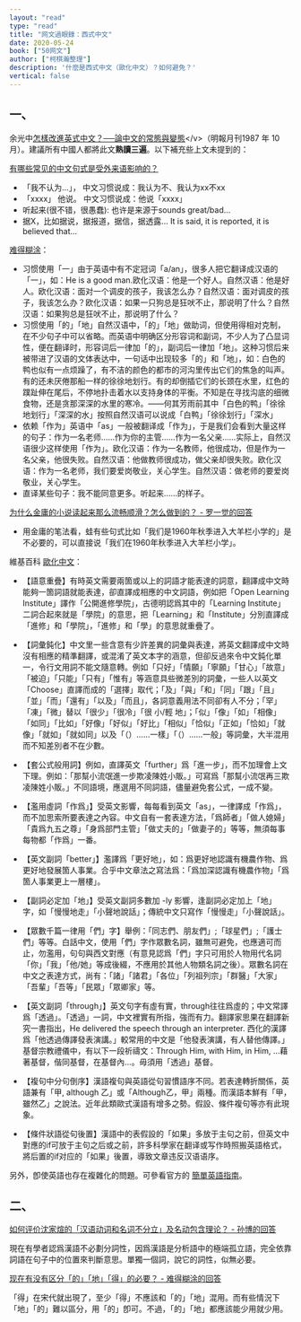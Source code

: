 ```yaml
---
layout: "read"
type: "read"
title: "网文過眼錄：西式中文"
date: 2020-05-24
book: ["50网文"]
author: ["柯棋瀚整理"]
description: '什麼是西式中文（歐化中文）？如何避免？'
vertical: false
---
```


## 一、

余光中<v>[怎樣改進英式中文？──論中文的常態與變態]([https://news.mingpao.com/ins/%E6%96%87%E6%91%98/article/20171215/s00022/1513328994116/%E6%80%8E%E6%A8%A3%E6%94%B9%E9%80%B2%E8%8B%B1%E5%BC%8F%E4%B8%AD%E6%96%87-%E2%94%80%E2%94%80%E8%AB%96%E4%B8%AD%E6%96%87%E7%9A%84%E5%B8%B8%E6%85%8B%E8%88%87%E8%AE%8A%E6%85%8B%EF%BC%88%E6%96%87-%E4%BD%99%E5%85%89%E4%B8%AD%EF%BC%89](https://news.mingpao.com/ins/文摘/article/20171215/s00022/1513328994116/怎樣改進英式中文-──論中文的常態與變態（文-余光中）))</v>（<v>明報月刊</v>1987 年 10 月）。建議所有中國人都將此文**熟讀三遍**。以下補充些上文未提到的：

[有哪些常见的中文句式是受外来语影响的？](https://www.zhihu.com/question/19931430/answer/355134272)

- 「我不认为...」， 中文习惯说成：我认为不、我认为xx不xx
- 「xxxx」 他说。 中文习惯说成：他说「xxxx」
- 听起来(很不错，很愚蠢): 也许是来源于sounds great/bad...
- 据X，比如据说，据报道，据信，据透露... It is said, it is reported, it is believed that... 

[难得糊涂](https://www.zhihu.com/people/nan-de-hu-tu-83-91)：

- 习惯使用「一」由于英语中有不定冠词「a/an」，很多人把它翻译成汉语的「一」，如：He is a good man.欧化汉语：他是一个好人。自然汉语：他是好人。欧化汉语：面对一个调皮的孩子，我该怎么办？自然汉语：面对调皮的孩子，我该怎么办？欧化汉语：如果一只狗总是狂吠不止，那说明了什么？自然汉语：如果狗总是狂吠不止，那说明了什么？
- 习惯使用「的」「地」自然汉语中，「的」「地」做助词，但使用得相对克制，在不少句子中可以省略。而英语中明确区分形容词和副词，不少人为了凸显词性，便在翻译时，形容词后一律加「的」，副词后一律加「地」。这种习惯后来被带进了汉语的文体表达中，一句话中出现较多「的」和「地」，如：白色的鸭也似有一点烦躁了，有不洁的颜色的都市的河沟里传出它们的焦急的叫声。有的还未厌倦那船一样的徐徐地划行。有的却倒插它们的长颈在水里，红色的蹼趾伸在尾后，不停地扑击着水以支持身体的平衡。不知是在寻找沟底的细微食物，还是贪那深深的水里的寒冷。——何其芳<v>雨前</v>其中「白色的鸭」「徐徐地划行」「深深的水」按照自然汉语可以说成「白鸭」「徐徐划行」「深水」
- 依赖「作为」英语中「as」一般被翻译成「作为」，于是我们会看到大量这样的句子：作为一名老师……作为你的主管……作为一名父亲……实际上，自然汉语很少这样使用「作为」。欧化汉语：作为一名教师，他很成功，但是作为一名父亲，他很失败。自然汉语：他做教师很成功，做父亲却很失败。欧化汉语：作为一名老师，我们要爱岗敬业，关心学生。自然汉语：做老师的要爱岗敬业，关心学生。
- 直译某些句子：我不能同意更多。听起来……的样子。

[为什么金庸的小说读起来那么流畅顺滑？怎么做到的？ - 罗一觉的回答](https://www.zhihu.com/question/274580830/answer/375987396)

- 用金庸的笔法看，<v>蛙</v>有些句式比如「我们是1960年秋季进入大羊栏小学的」是不必要的，可以直接说「我们在1960年秋季进入大羊栏小学」。

維基百科 [歐化中文](https://zh.wikipedia.org/wiki/歐化中文)：

- 【語意重疊】有時英文需要兩箇或以上的詞語才能表達的詞意，翻譯成中文時能夠一箇詞語就能表達，卻直譯成相應的中文詞語，例如把「Open Learning Institute」譯作「公開進修學院」，古德明認爲其中的「Learning Institute」二詞合起來就是「學院」的意思，把「Learning」和「Institute」分別直譯成「進修」和「學院」，「進修」和「學」的意思就重疊了。
- 【詞彙鈍化】中文里一些含意有少許差異的詞彙與表達，將英文翻譯成中文時沒有相應的精準翻譯，或混淆了英文本字的涵意，但卻反過來令中文鈍化單一，令行文用詞不能文隨意轉。例如「只好」「情願」「寧願」「甘心」「故意」「被迫」「只能」「只有」「惟有」等涵意具些微差別的詞彙，一些人以英文「Choose」直譯而成的「選擇」取代；「及」「與」「和」「同」「跟」「且」「並」「而」「還有」「以及」「而且」，各詞意義用法不同卻有人不分；「罕」「凍」「微」替以「很少」「很冷」「很 小/輕 地」；「似」「像」「如」「相像」「如同」「比如」「好像」「好似」「好比」「相似」「恰似」「正如」「恰如」「就像」「就如」「就如同」以及「（）……一樣」「（）……一般」等詞彙，大半混用而不知差別者不在少數。
- 【套公式般用詞】例如，直譯英文「further」爲「進一步」，而不加理會上文下理。例如：「那幫小流氓進一步欺凌陳姓小販。」可寫爲「那幫小流氓再三欺凌陳姓小販。」不同語境，應選用不同詞語，儘量避免套公式，一成不變。
- 【濫用虛詞「作爲」】受英文影響，每每看到英文「as」，一律譯成「作爲」，而不加思索所要表達之內容。中文自有一套表達方法，「爲師者」「做人媳婦」「貴爲九五之尊」「身爲部門主管」「做丈夫的」「做妻子的」等等，無須每事每物都「作爲」一番。
- 【英文副詞「better」】濫譯爲「更好地」，如：爲更好地認識有機農作物、爲更好地發展箇人事業。合乎中文章法之寫法爲：「爲加深認識有機農作物」「爲箇人事業更上一層樓」。
- 【副詞必定加「地」】受英文副詞多數加 -ly 影響，逢副詞必定加上「地」字，如「慢慢地走」「小聲地說話」；傳統中文只寫作「慢慢走」「小聲說話」。
- 【眾數千篇一律用「們」字】舉例：「同志們、朋友們」;「球星們」;「護士們」等等。白話中文，使用「們」字作眾數名詞，雖無可避免，也應適可而止，勿濫用，句句與西文對應（有意見認爲「們」字只可用於人物用代名詞「你」「我」「他/她」等成後綴，不應用於其他人物類名詞之後）。眾數名詞在中文之表達方式，尚有：「諸」「諸君」「各位」「列祖列宗」「群醫」「大家」「吾輩」「吾等」「民眾」「眾卿家」等。
- 【英文副詞「through」】英文句字有虛有實，through往往爲虛的；中文常譯爲「透過」。「透過」一詞，中文裡實有所指，強而有力。翻譯家思果在<v>翻譯新究</v>一書指出，He delivered the speech through an interpreter. 西化的漢譯爲「他透過傳譯發表演講。」較常用的中文是「他發表演講，有人替他傳譯。」基督宗教禮儀中，有以下一段祈禱文：Through Him, with Him, in Him, ...藉著基督，偕同基督，在基督內...。毋須用「透過」基督。
- 【複句中分句倒序】漢語複句與英語從句習慣語序不同。若表達轉折關係，英語兼有「甲, although 乙」或「Although乙，甲」兩種。而漢語本鮮有「甲，雖然乙」之說法。近年此類歐式漢語有增多之勢。假設、條件複句等亦有此現象。

- 【條件狀語從句後置】漢語中的表假設的「如果」多放于主句之前，但英文中對應的if可放于主句之后或之前，許多科學家在翻译或写作時照搬英語格式，將后置的if对应的「如果」後置，導致文章违反汉语语序。

另外，卽使英語也存在複雜化的問題。可參看官方的 [簡單英語指南](https://www.plainlanguage.gov/guidelines/words/use-simple-words-phrases/ )。

## 二、

[如何评价沈家煊的「汉语动词和名词不分立」及名动包含理论？ - 孙博的回答]( https://www.zhihu.com/question/35267276/answer/62122281)

現在有學者認爲漢語不必劃分詞性，因爲漢語是分析語中的極端孤立語，完全依靠詞語在句子中的位置來判斷意思。單獨一個詞，說它的詞性，似無必要。

[现在有没有区分「的」「地」「得」的必要？ - 难得糊涂的回答](https://www.zhihu.com/question/33494047/answer/827764138)

「得」在宋代就出現了，至少「得」不應該和「的」「地」混用。而有些情況下「地」「的」難以區分，用「的」卽可。不過，「的」「地」都應該能少用就少用。